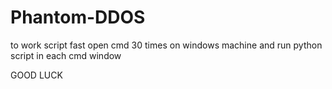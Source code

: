 # Phantom-DDOS


to work script fast open cmd 30 times on windows machine and run python script in each cmd window

GOOD LUCK
